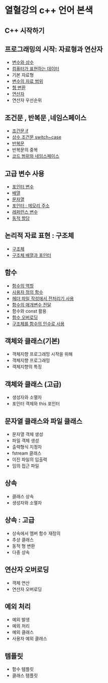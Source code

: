 # 열혈강의 c++ 언어 본색

## C++ 시작하기

## 프로그래밍의 시작: 자료형과 연산자
- [변수와 상수](chapter2/2-1)
- [컴퓨터가 표현하는 데이터](chapter2/2-2)
- 기본 자료형
- [변수의 자료 범위](chapter2/2-4/2-4.cpp)
- [형 변환](chapter2/2-5/2_5.cpp)
- [연산자](chapter2/2-6)
- 연산자 우선순위

## 조건문 , 반복문 ,네임스페이스
- [조건문 if](chapter3/3-1)
- [상수 조건문 switch~case](chapter3/3-2)
- [반복문](chapter3/3-3)
- 반복문의 중복
- [코드 범위와 네임스페이스](chapter3/3-5)

## 고급 변수 사용
- [포인터 변수](chapter4/4-1/포인터변수.md)
- [배열](chapter4/4-2)
- [문자열](chapter4/4-3)
- [포인터 : 메모리 주소](chapter4/4-4)
- [레퍼런스 변수](chapter4/4-5/레퍼런스변수.md)
- [동적 할당](chapter4/4-6/동적할당.md)

## 논리적 자료 표현 : 구조체
- [구조체](chapter5/5-1)
- [구조체 배열과 포인터](chapter5/5-2)

## 함수
- [함수의 역할](chapter6/6-1)
- [사용자 정의 함수](chapter6/6-2)
- [헤더 파일 작성에서 전처리기 사용](chapter6/6-3)
- [함수의 매개변수 전달](chapter6/6-4)
- 함수와 const 활용
- [함수 오버로딩](chapter6/6-6)
- [구조체를 함수의 인수로 사용](chapter6/6-7)

## 객체와 클래스(기본)
- 객체지향 프로그래밍 시작을 위해
- 객체지향 프로그래밍
- 객체지향의 특징

## 객체와 클래스 (고급)
- 생성자와 소멸자
- 포인터 객체와 this 포인터

## 문자열 클래스와 파일 클래스
- 문자열 객체 생성
- 파일 객체 생성
- 출력형식 지정자
- fstream 클래스
- 이진 파일의 입출력
- 임의 접근 파일

## 상속
- 클래스 상속
- 생성자와 소멸자

## 상속 : 고급
- 상속에서 멤버 함수 재정의
- 추상 클래스
- 동적 형 변환
- 다중 상속

## 연산자 오버로딩
- 객체 연산
- 연산자 오버로딩

## 예외 처리
- 예외 발생
- 예외 처리
- 예외 클래스
- 사용자 예외 클래스

## 템플릿
- 함수 템플릿
- 클래스 템플릿